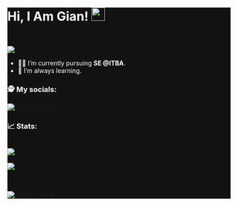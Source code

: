 

<div style="background-color:#121212">
<div style="color:#fff">

# Hi, I Am Gian! <img src="https://raw.githubusercontent.com/debdutgoswami/debdutgoswami/master/assets/gifs/Hi.gif" width="30px">

<br>

![](https://komarev.com/ghpvc/?username=glpecile&color=blue)<br>

- 👨‍🏭 I’m currently pursuing **SE @ITBA**. <br>
- 🏫 I’m always learning. <br>

### 🕵 My socials:<br>


[![Linkedin Badge](https://img.shields.io/badge/-glpecile-blue?style=flat-square&logo=Linkedin&logoColor=white&link=https://www.linkedin.com/in/glpecile/)](https://www.linkedin.com/in/glpecile/)

### 📈 Stats:


<br>
<a href="https://github.com/glpecile">
<img align="center" src="https://github-readme-stats.vercel.app/api?username=glpecile&show_icons=true&include_all_commits=true&theme=vision-friendly-dark&count_private=true">
</a>
<br><br>
<a href="https://github.com/remcohalman/github-readme-stats">
<img align="center" src="https://github-readme-stats.anuraghazra1.vercel.app/api/top-langs/?username=glpecile&layout=compact&theme=vision-friendly-dark" />
</a>
<br>
<br><br>

[![GitHub Streak](https://github-readme-streak-stats.herokuapp.com/?user=glpecile&theme=dark)](https://git.io/streak-stats)

</div>
</div>


<!--
**glpecile/glpecile** is a ✨ _special_ ✨ repository because its `README.md` (this file) appears on your GitHub profile.

Here are some ideas to get you started:

- 🔭 I’m currently working on ...
- 🌱 I’m currently learning ...
- 👯 I’m looking to collaborate on ...
- 🤔 I’m looking for help with ...
- 💬 Ask me about ...
- 📫 How to reach me: ...
- 😄 Pronouns: ...
- ⚡ Fun fact: ...
-->
